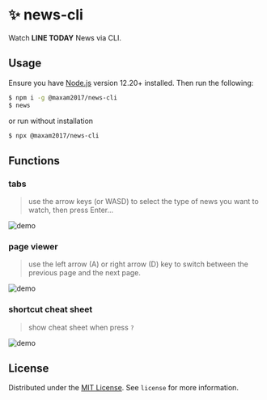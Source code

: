# ✨ news-cli

Watch **LINE TODAY** News via CLI.

## Usage
Ensure you have [Node.js](https://nodejs.org) version 12.20+ installed. Then run the following:

```bash
$ npm i -g @maxam2017/news-cli
$ news
```

or run without installation
```bash
$ npx @maxam2017/news-cli
```

## Functions
### tabs
> use the arrow keys (or WASD) to select the type of news you want to watch, then press Enter...

![demo](https://imgur.com/yVZW7Gx.gif)

### page viewer
> use the left arrow (A) or right arrow (D) key to switch between the previous page and the next page.

![demo](https://imgur.com/doHebWM.gif)

### shortcut cheat sheet
> show cheat sheet when press `?`

![demo](https://imgur.com/RrIiMrx.png)


## License
Distributed under the [MIT License](https://choosealicense.com/licenses/mit/). See `license` for more information.